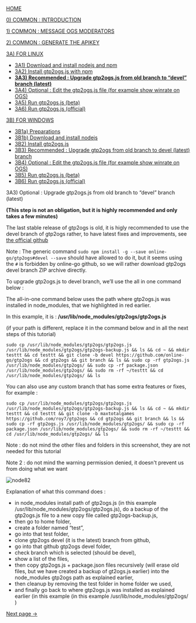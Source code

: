 [HOME](https://github.com/wonderingabout/gtp2ogs-tutorial)

[0) COMMON : INTRODUCTION](/docs/0-common-introduction.md)

[1) COMMON : MESSAGE OGS MODERATORS](/docs/1-common-message-ogs-moderators.md)

[2) COMMON : GENERATE THE APIKEY](/docs/2-common-generate-the-apikey.md)

[3A) FOR LINUX](/docs/3A0-FOR-LINUX.md)
  - [3A1) Download and install nodejs and npm](/docs/3A1-linux-download-install-nodejs.md)
  - [3A2) Install gtp2ogs.js with npm](/docs/3A2-linux-install-gt2ogs-js-with-npm.md)
  - [**3A3) Recommended : Upgrade gtp2ogs.js from old branch to “devel” branch (latest)**](/docs/3A3-linux-optional-upgrade-to-devel.md)
  - [3A4) Optional : Edit the gtp2ogs.js file (for example show winrate on OGS)](3A4-linux-optional-edit-gtp2ogs-js-file.md)
  - [3A5) Run gtp2ogs.js (beta)](/docs/3A5-linux-run-gtp2ogs-js-beta.md)
  - [3A6) Run gtp2ogs.js (official)](/docs/3A6-linux-run-gtp2ogs-js-beta.md)


[3B) FOR WINDOWS](/docs/3B0-FOR-WINDOWS.md)

  - [3B1a) Preparations](/docs/3B1a-windows-preparations.md)
  - [3B1b) Download and install nodejs](/docs/3B1b-windows-download-install-nodejs.md)
  - [3B2) Install gtp2ogs.js](/docs/3B2-windows-install-gt2ogs-js-with-npm.md)
  - [3B3) Recommended : Upgrade gtp2ogs from old branch to devel (latest) branch](/docs/3B3-windows-optional-upgrade-to-devel.md)
  - [3B4) Optional : Edit the gtp2ogs.js file (for example show winrate on OGS)](/docs/3B4-windows-optional-edit-gtp2ogs-js-file.md)
  - [3B5) Run gtp2ogs.js (beta)](/docs/3B5-windows-run-gtp2ogs-js-beta.md)
  - [3B6) Run gtp2ogs.js (official)](/docs/3B6-windows-run-gtp2ogs-js-beta.md)

3A3) Optional : Upgrade gtp2ogs.js from old branch to “devel” branch (latest)

**(This step is not an obligation, but it is highly recommended and only takes a few minutes)**

The last stable release of gtp2ogs is old, it is higly recommended to use the devel branch of gtp2ogs rather, to have latest fixes and improvements, see [the official github](https://github.com/online-go/gtp2ogs/tree/devel)

Note : The generic command `sudo npm install -g --save online-go/gtp2ogs#devel --save` should have allowed to do it, but it seems using the `#` is forbidden by online-go github, so we will rather download gtp2ogs devel branch ZIP archive directly. 

To upgrade gtp2ogs.js to devel branch, we’ll use the all in one command below : 

The all-in-one command below uses the path where gtp2ogs.js was installed in node_modules, that we highlighted in red earlier.

In this example, it is : **/usr/lib/node_modules/gtp2ogs/gtp2ogs.js** 

(if your path is different, replace it in the command below and in all the next steps of this tutorial)

```
sudo cp /usr/lib/node_modules/gtp2ogs/gtp2ogs.js /usr/lib/node_modules/gtp2ogs/gtp2ogs-backup.js && ls && cd ~ && mkdir testtt && cd testtt && git clone -b devel https://github.com/online-go/gtp2ogs && cd gtp2ogs && git branch && ls && sudo cp -rf gtp2ogs.js /usr/lib/node_modules/gtp2ogs/ && sudo cp -rf package.json /usr/lib/node_modules/gtp2ogs/ && sudo rm -rf ~/testtt && cd /usr/lib/node_modules/gtp2ogs/ && ls
```

You can also use any custom branch that has some extra features or fixes, for example : 

```
sudo cp /usr/lib/node_modules/gtp2ogs/gtp2ogs.js /usr/lib/node_modules/gtp2ogs/gtp2ogs-backup.js && ls && cd ~ && mkdir testtt && cd testtt && git clone -b maxtotalgames https://github.com/roy7/gtp2ogs && cd gtp2ogs && git branch && ls && sudo cp -rf gtp2ogs.js /usr/lib/node_modules/gtp2ogs/ && sudo cp -rf package.json /usr/lib/node_modules/gtp2ogs/ && sudo rm -rf ~/testtt && cd /usr/lib/node_modules/gtp2ogs/ && ls
```

Note : do not mind the other files and folders in this screenshot, they are not needed for this tutorial

Note 2 : do not mind the warning permission denied, it doesn't prevent us from doing what we want

![node82](https://github.com/wonderingabout/gtp2ogs-tutorial/blob/master/pictures/node82.png?raw=true)

Explanation of what this command does :

- in node_modules install path of gtp2ogs.js (in this example /usr/lib/node_modules/gtp2ogs/gtp2ogs.js), do a backup of the gtp2ogs.js file to a new copy file called gtp2ogs-backup.js,
- then go to home folder,
- create a folder named “test”,
- go into that test folder,
- clone gtp2ogs devel (it is the latest) branch from github,
- go into that github gtp2ogs devel folder,
- check branch which is selected (should be devel),
- show a list of the files,
- then copy gtp2ogs.js + package.json files recursively (will erase old files, but we have created a backup of gt2ogs.js earlier) into the node_modules gtp2ogs path as explained earlier,
- then cleanup by removing the test folder in home folder we used,
- and finally go back to where gtp2ogs.js was installed as explained earlier (in this example (in this example /usr/lib/node_modules/gtp2ogs/ )

[Next page ->](3A4-linux-optional-edit-gtp2ogs-js-file.md)
